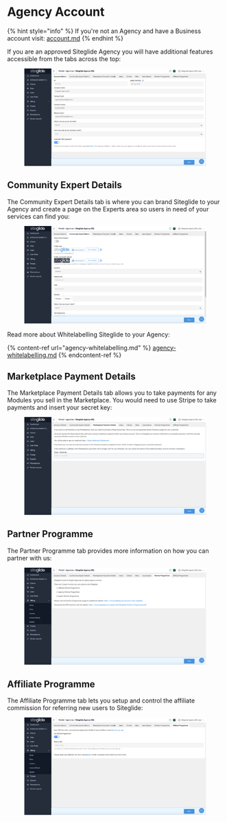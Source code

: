 # Agency Account

{% hint style="info" %}
If you're not an Agency and have a Business account visit: [account.md](../../portal2/account.md "mention")
{% endhint %}

If you are an approved Siteglide Agency you will have additional features accessible from the tabs across the top:&#x20;

<figure><img src="../../.gitbook/assets/Siteglide-Agency-Account-Details.png" alt=""><figcaption></figcaption></figure>

## Community Expert Details

The Community Expert Details tab is where you can brand Siteglide to your Agency and create a page on the Experts area so users in need of your services can find you:

<figure><img src="../../.gitbook/assets/Siteglide-Agency-Community-Expert-Details.png" alt=""><figcaption></figcaption></figure>

Read more about Whitelabelling Siteglide to your Agency:

{% content-ref url="agency-whitelabelling.md" %}
[agency-whitelabelling.md](agency-whitelabelling.md)
{% endcontent-ref %}

## Marketplace Payment Details

The Marketplace Payment Details tab allows you to take payments for any Modules you sell in the Marketplace. You would need to use Stripe to take payments and insert your secret key:

<figure><img src="../../.gitbook/assets/Siteglide-Agency-Marketplace-Details.png" alt=""><figcaption></figcaption></figure>

## Partner Programme

The Partner Programme tab provides more information on how you can partner with us:

<figure><img src="../../.gitbook/assets/Siteglide-Agency-Partner-Programme.png" alt=""><figcaption></figcaption></figure>

## Affiliate Programme

The Affiliate Programme tab lets you setup and control the affiliate commission for referring new users to Siteglide:

<figure><img src="../../.gitbook/assets/Siteglide-Agency-Affiliate-Programme.png" alt=""><figcaption></figcaption></figure>
